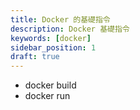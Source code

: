 ```yaml
---
title: Docker 的基礎指令
description: Docker 基礎指令
keywords: [docker]
sidebar_position: 1
draft: true
---
```


* docker build 
* docker run
